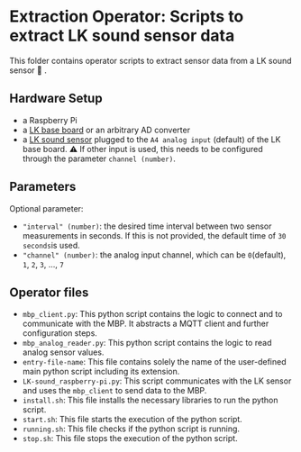 # Extraction Operator: Scripts to extract LK sound sensor data

This folder contains operator scripts to extract sensor data from a LK sound sensor :microphone: .

## Hardware Setup 

 - a Raspberry Pi
 - a [LK base board](http://www.linkerkit.de/index.php?title=LK-Base-RB_2) or an arbitrary AD converter
 - a [LK sound sensor](https://www.linkerkit.de/index.php?title=LK-GeräuscheSen) plugged to the `A4 analog input` (default) of the LK base board. :warning: ​If other input is used, this needs to be configured through the parameter `channel (number)`.

## Parameters

Optional parameter:

* `"interval" (number)`: the desired time interval between two sensor measurements in seconds. If this is not provided, the default time of `30 seconds`is used.
* `"channel" (number)`: the analog input channel, which can be `0`(default), `1`, `2`, `3`, ..., `7`

## Operator files

 - `mbp_client.py`: This python script contains the logic to connect and to communicate with the MBP. It abstracts a MQTT client and further configuration steps.
 - `mbp_analog_reader.py`: This python script contains the logic to read analog sensor values.
 - `entry-file-name`: This file contains solely the name of the user-defined main python script including its extension.
 - `LK-sound_raspberry-pi.py`: This script communicates with the LK sensor and uses the `mbp_client` to send data to the MBP.
 - `install.sh`: This file installs the necessary libraries to run the python script.
 - `start.sh`: This file starts the execution of the python script.
 - `running.sh`: This file checks if the python script is running.
 - `stop.sh`: This file stops the execution of the python script.

